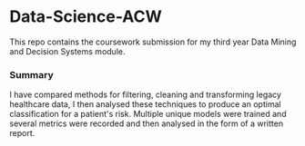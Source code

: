 # Data-Science-ACW
This repo contains the coursework submission for my third year Data Mining and Decision Systems module.

### Summary 
I have compared methods for filtering, cleaning and transforming legacy healthcare data, I then analysed these techniques to produce an optimal classification for a patient's risk. Multiple unique models were trained and several metrics were recorded and then analysed in the form of a written report.

